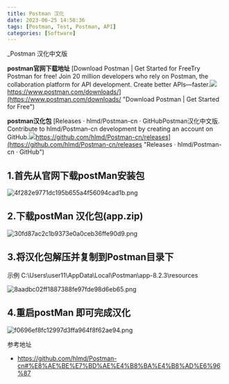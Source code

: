 ```yaml
---
title: Postman 汉化
date: 2023-06-25 14:58:36
tags: [Postman, Test, Postman, API]
categories: [Software]
---
```


_Postman 汉化中文版

**postman官网下载地址** [Download Postman | Get Started for FreeTry Postman for free! Join 20 million developers who rely on Postman, the collaboration platform for API development. Create better APIs—faster.![](https://www.postman.com/_mk-www-vmaster/favicon-32x32.png?v=385b24b9d8db6d360e97f2fe356659b5)https://www.postman.com/downloads/](https://www.postman.com/downloads/ "Download Postman | Get Started for Free")

**postman汉化包** [Releases · hlmd/Postman-cn · GitHubPostman汉化中文版. Contribute to hlmd/Postman-cn development by creating an account on GitHub.![](https://github.com/fluidicon.png)https://github.com/hlmd/Postman-cn/releases](https://github.com/hlmd/Postman-cn/releases "Releases · hlmd/Postman-cn · GitHub")

1.首先从官网下载postMan安装包
-------------------

![4f282e9771dc195b655a4f56094cad1b.png](https://s2.loli.net/2023/07/14/bPiegpdLSA6E3qR.png)

2.下载postMan 汉化包(app.zip)
------------------------

![30fd87ac2c1b9373e0a0ceb36ffe90d9.png](https://s2.loli.net/2023/07/14/XbeJZfQoPMjw2z8.png)

3.将汉化包解压并复制到Postman目录下
----------------------

示例 C:\\Users\\user11\\AppData\\Local\\Postman\\app-8.2.3\\resources

![8aadbc02ff1887388fe97fde98d6eb65.png](https://s2.loli.net/2023/07/14/PCymnKcfI3gsMFG.png)

4.重启postMan 即可完成汉化
------------------

![f0696ef8fc12997d3ffa964f8f62ae94.png](https://s2.loli.net/2023/07/14/XBLjkIo3e9iZyTc.png)

参考地址 
- <https://github.com/hlmd/Postman-cn#%E8%AE%BE%E7%BD%AE%E4%B8%BA%E4%B8%AD%E6%96%87>
